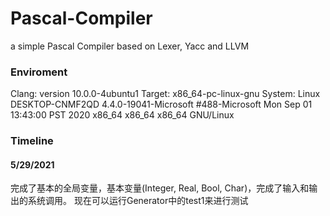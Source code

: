 # Pascal-Compiler
 a simple Pascal Compiler based on Lexer, Yacc and LLVM

### Enviroment
Clang: version 10.0.0-4ubuntu1
Target: x86_64-pc-linux-gnu
System: Linux DESKTOP-CNMF2QD 4.4.0-19041-Microsoft #488-Microsoft Mon Sep 01 13:43:00 PST 2020 x86_64 x86_64 x86_64 GNU/Linux

### Timeline

#### 5/29/2021
完成了基本的全局变量，基本变量(Integer, Real, Bool, Char)，完成了输入和输出的系统调用。
现在可以运行Generator中的test1来进行测试